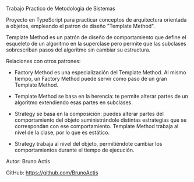 Trabajo Practico de Metodologia de Sistemas

Proyecto en TypeScript para practicar conceptos de arquitectura orientada a objetos, empleando el patron de diseño "Template Method".

Template Method es un patrón de diseño de comportamiento que define el esqueleto de un algoritmo en la superclase pero permite que las
subclases sobrescriban pasos del algoritmo sin cambiar su estructura.

Relaciones con otros patrones:
 
  - Factory Method es una especialización del Template Method. Al mismo tiempo, un Factory Method puede servir como paso de un gran Template Method.

  - Template Method se basa en la herencia: te permite alterar partes de un algoritmo extendiendo esas partes en subclases. 

  - Strategy se basa en la composición: puedes alterar partes del comportamiento del objeto suministrándole distintas estrategias 
    que se correspondan con ese comportamiento. Template Method trabaja al nivel de la clase, por lo que es estático.
  
  - Strategy trabaja al nivel del objeto, permitiéndote cambiar los comportamientos durante el tiempo de ejecución.

Autor: Bruno Actis

GitHub: https://github.com/BrunoActis

